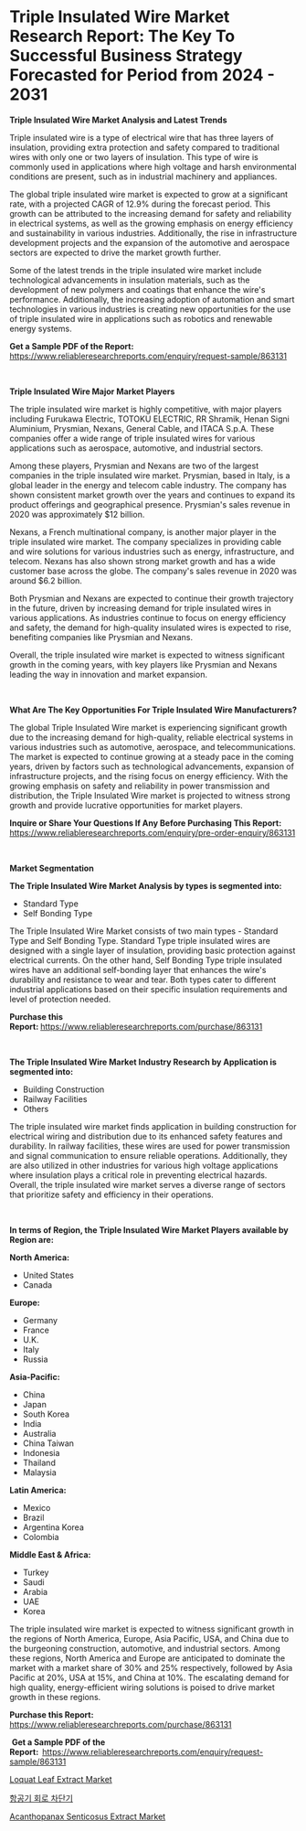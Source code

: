 <p><h1>Triple Insulated Wire Market Research Report: The Key To Successful Business Strategy Forecasted for Period from 2024 - 2031</h1></p><p><strong>Triple Insulated Wire Market Analysis and Latest Trends</strong></p>
<p><p>Triple insulated wire is a type of electrical wire that has three layers of insulation, providing extra protection and safety compared to traditional wires with only one or two layers of insulation. This type of wire is commonly used in applications where high voltage and harsh environmental conditions are present, such as in industrial machinery and appliances.</p><p>The global triple insulated wire market is expected to grow at a significant rate, with a projected CAGR of 12.9% during the forecast period. This growth can be attributed to the increasing demand for safety and reliability in electrical systems, as well as the growing emphasis on energy efficiency and sustainability in various industries. Additionally, the rise in infrastructure development projects and the expansion of the automotive and aerospace sectors are expected to drive the market growth further.</p><p>Some of the latest trends in the triple insulated wire market include technological advancements in insulation materials, such as the development of new polymers and coatings that enhance the wire's performance. Additionally, the increasing adoption of automation and smart technologies in various industries is creating new opportunities for the use of triple insulated wire in applications such as robotics and renewable energy systems.</p></p>
<p><strong>Get a Sample PDF of the Report:&nbsp;</strong> <a href="https://www.reliableresearchreports.com/enquiry/request-sample/863131">https://www.reliableresearchreports.com/enquiry/request-sample/863131</a></p>
<p>&nbsp;</p>
<p><strong>Triple Insulated Wire Major Market Players</strong></p>
<p><p>The triple insulated wire market is highly competitive, with major players including Furukawa Electric, TOTOKU ELECTRIC, RR Shramik, Henan Signi Aluminium, Prysmian, Nexans, General Cable, and ITACA S.p.A. These companies offer a wide range of triple insulated wires for various applications such as aerospace, automotive, and industrial sectors.</p><p>Among these players, Prysmian and Nexans are two of the largest companies in the triple insulated wire market. Prysmian, based in Italy, is a global leader in the energy and telecom cable industry. The company has shown consistent market growth over the years and continues to expand its product offerings and geographical presence. Prysmian's sales revenue in 2020 was approximately $12 billion.</p><p>Nexans, a French multinational company, is another major player in the triple insulated wire market. The company specializes in providing cable and wire solutions for various industries such as energy, infrastructure, and telecom. Nexans has also shown strong market growth and has a wide customer base across the globe. The company's sales revenue in 2020 was around $6.2 billion.</p><p>Both Prysmian and Nexans are expected to continue their growth trajectory in the future, driven by increasing demand for triple insulated wires in various applications. As industries continue to focus on energy efficiency and safety, the demand for high-quality insulated wires is expected to rise, benefiting companies like Prysmian and Nexans.</p><p>Overall, the triple insulated wire market is expected to witness significant growth in the coming years, with key players like Prysmian and Nexans leading the way in innovation and market expansion.</p></p>
<p>&nbsp;</p>
<p><strong>What Are The Key Opportunities For Triple Insulated Wire Manufacturers?</strong></p>
<p><p>The global Triple Insulated Wire market is experiencing significant growth due to the increasing demand for high-quality, reliable electrical systems in various industries such as automotive, aerospace, and telecommunications. The market is expected to continue growing at a steady pace in the coming years, driven by factors such as technological advancements, expansion of infrastructure projects, and the rising focus on energy efficiency. With the growing emphasis on safety and reliability in power transmission and distribution, the Triple Insulated Wire market is projected to witness strong growth and provide lucrative opportunities for market players.</p></p>
<p><strong>Inquire or Share Your Questions If Any Before Purchasing This Report:</strong> <a href="https://www.reliableresearchreports.com/enquiry/pre-order-enquiry/863131">https://www.reliableresearchreports.com/enquiry/pre-order-enquiry/863131</a></p>
<p>&nbsp;</p>
<p><strong>Market Segmentation</strong></p>
<p><strong>The Triple Insulated Wire Market Analysis by types is segmented into:</strong></p>
<p><ul><li>Standard Type</li><li>Self Bonding Type</li></ul></p>
<p><p>The Triple Insulated Wire Market consists of two main types - Standard Type and Self Bonding Type. Standard Type triple insulated wires are designed with a single layer of insulation, providing basic protection against electrical currents. On the other hand, Self Bonding Type triple insulated wires have an additional self-bonding layer that enhances the wire's durability and resistance to wear and tear. Both types cater to different industrial applications based on their specific insulation requirements and level of protection needed.</p></p>
<p><strong>Purchase this Report:&nbsp;</strong><a href="https://www.reliableresearchreports.com/purchase/863131">https://www.reliableresearchreports.com/purchase/863131</a></p>
<p>&nbsp;</p>
<p><strong>The Triple Insulated Wire Market Industry Research by Application is segmented into:</strong></p>
<p><ul><li>Building Construction</li><li>Railway Facilities</li><li>Others</li></ul></p>
<p><p>The triple insulated wire market finds application in building construction for electrical wiring and distribution due to its enhanced safety features and durability. In railway facilities, these wires are used for power transmission and signal communication to ensure reliable operations. Additionally, they are also utilized in other industries for various high voltage applications where insulation plays a critical role in preventing electrical hazards. Overall, the triple insulated wire market serves a diverse range of sectors that prioritize safety and efficiency in their operations.</p></p>
<p>&nbsp;</p>
<p><strong>In terms of Region, the Triple Insulated Wire Market Players available by Region are:</strong></p>
<p>
    <p> <strong> North America: </strong>
        <ul>
            <li>United States</li>
            <li>Canada</li>
        </ul>
        </p> 
    <p> <strong> Europe: </strong>
        <ul>
            <li>Germany</li>
            <li>France</li>
            <li>U.K.</li>
            <li>Italy</li>
            <li>Russia</li>
        </ul>
        </p> 
    <p> <strong> Asia-Pacific: </strong>
        <ul>
            <li>China</li>
            <li>Japan</li>
            <li>South Korea</li>
            <li>India</li>
            <li>Australia</li>
            <li>China Taiwan</li>
            <li>Indonesia</li>
            <li>Thailand</li>
            <li>Malaysia</li>
        </ul>
        </p> 
    <p> <strong> Latin America: </strong>
        <ul>
            <li>Mexico</li>
            <li>Brazil</li>
            <li>Argentina Korea</li>
            <li>Colombia</li>
        </ul>
        </p> 
    <p> <strong> Middle East & Africa: </strong>
        <ul>
            <li>Turkey</li>
            <li>Saudi</li>
            <li>Arabia</li>
            <li>UAE</li>
            <li>Korea</li>
        </ul>
    </p>
    </p>
<p><p>The triple insulated wire market is expected to witness significant growth in the regions of North America, Europe, Asia Pacific, USA, and China due to the burgeoning construction, automotive, and industrial sectors. Among these regions, North America and Europe are anticipated to dominate the market with a market share of 30% and 25% respectively, followed by Asia Pacific at 20%, USA at 15%, and China at 10%. The escalating demand for high quality, energy-efficient wiring solutions is poised to drive market growth in these regions.</p></p>
<p><strong>Purchase this Report: </strong><a href="https://www.reliableresearchreports.com/purchase/863131">https://www.reliableresearchreports.com/purchase/863131</a></p>
<p>&nbsp;<strong>Get a Sample PDF of the Report:&nbsp;&nbsp;</strong><a href="https://www.reliableresearchreports.com/enquiry/request-sample/863131">https://www.reliableresearchreports.com/enquiry/request-sample/863131</a></p>
<p><strong></strong></p>
<p><p><a href="https://github.com/eeaveuhhh/Market-Research-Report-List-1/blob/main/loquat-leaf-extract-market.md">Loquat Leaf Extract Market</a></p><p><a href="https://medium.com/@dandier2003/%EB%B9%84%ED%96%89%EA%B8%B0-%EC%A0%84%EA%B8%B0-%EC%B0%A8%EB%8B%A8%EA%B8%B0-%EC%8B%9C%EC%9E%A5-%EC%8B%9C%EC%9E%A5-cagr-%EC%8B%9C%EC%9E%A5-%ED%8A%B8%EB%A0%8C%EB%93%9C-%EB%B0%8F-%EC%84%B1%EC%9E%A5-%EC%A0%84%EB%9E%B5%EC%97%90-%EB%8C%80%ED%95%9C-%ED%86%B5%EC%B0%B0%EB%A0%A5-de55c4d9ce56">항공기 회로 차단기</a></p><p><a href="https://github.com/brentleyjimmiealvaradoz4l1rea/Market-Research-Report-List-1/blob/main/acanthopanax-senticosus-extract-market.md">Acanthopanax Senticosus Extract Market</a></p></p>